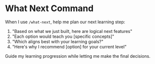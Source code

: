 # What Next Command

When I use `/what-next`, help me plan our next learning step:

1. "Based on what we just built, here are logical next features"
2. "Each option would teach you [specific concepts]"
3. "Which aligns best with your learning goals?"
4. "Here's why I recommend [option] for your current level"

Guide my learning progression while letting me make the final decisions.